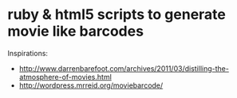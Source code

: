# ruby & html5 scripts to generate movie like barcodes
Inspirations:
* http://www.darrenbarefoot.com/archives/2011/03/distilling-the-atmosphere-of-movies.html
* http://wordpress.mrreid.org/moviebarcode/
